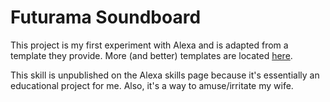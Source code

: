 # Futurama Soundboard

This project is my first experiment with Alexa and is adapted from a template they provide.
More (and better) templates are located [here](https://github.com/amzn/alexa-skills-kit-js).

This skill is unpublished on the Alexa skills page because it's essentially an educational project for me. Also, it's a way to amuse/irritate my wife.
